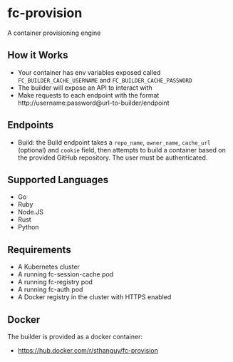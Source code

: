 # fc-provision
A container provisioning engine

## How it Works
- Your container has env variables exposed called `FC_BUILDER_CACHE_USERNAME` and `FC_BUILDER_CACHE_PASSWORD`
- The builder will expose an API to interact with
- Make requests to each endpoint with the format http://username:password@url-to-builder/endpoint

## Endpoints
- Build: the Build endpoint takes a `repo_name`, `owner_name`, `cache_url` (optional) and `cookie` field, then attempts to build a container based on the provided GitHub repository. The user must be authenticated.

## Supported Languages
- Go
- Ruby
- Node.JS
- Rust
- Python

## Requirements
- A Kubernetes cluster
- A running fc-session-cache pod
- A running fc-registry pod
- A running fc-auth pod
- A Docker registry in the cluster with HTTPS enabled

## Docker
The builder is provided as a docker container:
- https://hub.docker.com/r/sthanguy/fc-provision
